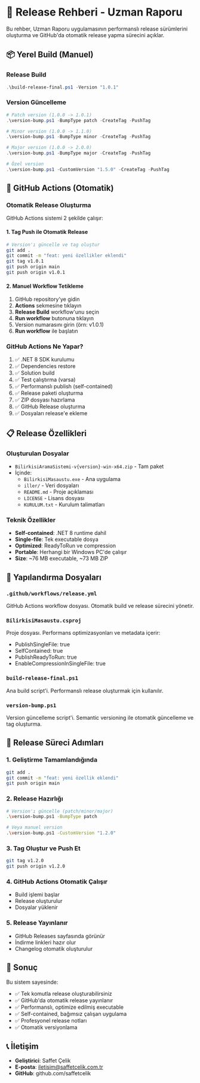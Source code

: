 # 🚀 Release Rehberi - Uzman Raporu

Bu rehber, Uzman Raporu uygulamasının performanslı release sürümlerini oluşturma ve GitHub'da otomatik release yapma sürecini açıklar.

## 📦 Yerel Build (Manuel)

### Release Build
```powershell
.\build-release-final.ps1 -Version "1.0.1"
```

### Version Güncelleme
```powershell
# Patch version (1.0.0 -> 1.0.1)
.\version-bump.ps1 -BumpType patch -CreateTag -PushTag

# Minor version (1.0.0 -> 1.1.0)
.\version-bump.ps1 -BumpType minor -CreateTag -PushTag

# Major version (1.0.0 -> 2.0.0)
.\version-bump.ps1 -BumpType major -CreateTag -PushTag

# Özel version
.\version-bump.ps1 -CustomVersion "1.5.0" -CreateTag -PushTag
```

## 🤖 GitHub Actions (Otomatik)

### Otomatik Release Oluşturma

GitHub Actions sistemi 2 şekilde çalışır:

#### 1. Tag Push ile Otomatik Release
```bash
# Version'ı güncelle ve tag oluştur
git add .
git commit -m "feat: yeni özellikler eklendi"
git tag v1.0.1
git push origin main
git push origin v1.0.1
```

#### 2. Manuel Workflow Tetikleme
1. GitHub repository'ye gidin
2. **Actions** sekmesine tıklayın
3. **Release Build** workflow'unu seçin
4. **Run workflow** butonuna tıklayın
5. Version numarasını girin (örn: v1.0.1)
6. **Run workflow** ile başlatın

### GitHub Actions Ne Yapar?

1. ✅ .NET 8 SDK kurulumu
2. ✅ Dependencies restore
3. ✅ Solution build
4. ✅ Test çalıştırma (varsa)
5. ✅ Performanslı publish (self-contained)
6. ✅ Release paketi oluşturma
7. ✅ ZIP dosyası hazırlama
8. ✅ GitHub Release oluşturma
9. ✅ Dosyaları release'e ekleme

## 📋 Release Özellikleri

### Oluşturulan Dosyalar
- `BilirkisiAramaSistemi-v{version}-win-x64.zip` - Tam paket
- İçinde:
  - `BilirkisiMasaustu.exe` - Ana uygulama
  - `iller/` - Veri dosyaları
  - `README.md` - Proje açıklaması
  - `LICENSE` - Lisans dosyası
  - `KURULUM.txt` - Kurulum talimatları

### Teknik Özellikler
- **Self-contained**: .NET 8 runtime dahil
- **Single-file**: Tek executable dosya
- **Optimized**: ReadyToRun ve compression
- **Portable**: Herhangi bir Windows PC'de çalışır
- **Size**: ~76 MB executable, ~73 MB ZIP

## 🔧 Yapılandırma Dosyaları

### `.github/workflows/release.yml`
GitHub Actions workflow dosyası. Otomatik build ve release sürecini yönetir.

### `BilirkisiMasaustu.csproj`
Proje dosyası. Performans optimizasyonları ve metadata içerir:
- PublishSingleFile: true
- SelfContained: true
- PublishReadyToRun: true
- EnableCompressionInSingleFile: true

### `build-release-final.ps1`
Ana build script'i. Performanslı release oluşturmak için kullanılır.

### `version-bump.ps1`
Version güncelleme script'i. Semantic versioning ile otomatik güncelleme ve tag oluşturma.

## 📝 Release Süreci Adımları

### 1. Geliştirme Tamamlandığında
```bash
git add .
git commit -m "feat: yeni özellik eklendi"
git push origin main
```

### 2. Release Hazırlığı
```bash
# Version'ı güncelle (patch/minor/major)
.\version-bump.ps1 -BumpType patch

# Veya manuel version
.\version-bump.ps1 -CustomVersion "1.2.0"
```

### 3. Tag Oluştur ve Push Et
```bash
git tag v1.2.0
git push origin v1.2.0
```

### 4. GitHub Actions Otomatik Çalışır
- Build işlemi başlar
- Release oluşturulur
- Dosyalar yüklenir

### 5. Release Yayınlanır
- GitHub Releases sayfasında görünür
- İndirme linkleri hazır olur
- Changelog otomatik oluşturulur

## 🎯 Sonuç

Bu sistem sayesinde:
- ✅ Tek komutla release oluşturabilirsiniz
- ✅ GitHub'da otomatik release yayınlanır
- ✅ Performanslı, optimize edilmiş executable
- ✅ Self-contained, bağımsız çalışan uygulama
- ✅ Profesyonel release notları
- ✅ Otomatik versiyonlama

## 📞 İletişim

- **Geliştirici**: Saffet Çelik
- **E-posta**: iletisim@saffetcelik.com.tr
- **GitHub**: github.com/saffetcelik
